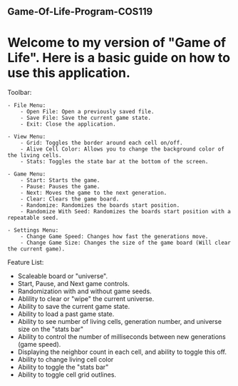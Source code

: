 ## Game-Of-Life-Program-COS119

# Welcome to my version of "Game of Life". Here is a basic guide on how to use this application.

Toolbar:

    - File Menu:
		- Open File: Open a previously saved file.
		- Save File: Save the current game state.
		- Exit: Close the application.
		
    - View Menu:
		- Grid: Toggles the border around each cell on/off.
		- Alive Cell Color: Allows you to change the background color of the living cells.
		- Stats: Toggles the state bar at the bottom of the screen.
		
    - Game Menu:
		- Start: Starts the game.
		- Pause: Pauses the game.
		- Next: Moves the game to the next generation.
		- Clear: Clears the game board.
		- Randomize: Randomizes the boards start position.
		- Randomize With Seed: Randomizes the boards start position with a repeatable seed.
		
    - Settings Menu:
		- Change Game Speed: Changes how fast the generations move.
		- Change Game Size: Changes the size of the game board (Will clear the current game).

Feature List:

- Scaleable board or "universe".
- Start, Pause, and Next game controls.
- Randomization with and without game seeds.
- Ablility to clear or "wipe" the current universe.
- Ability to save the current game state.
- Ability to load a past game state.
- Ability to see number of living cells, generation number, and universe size on the "stats bar"
- Ability to control the number of milliseconds between new generations (game speed).
- Displaying the neighbor count in each cell, and ability to toggle this off.
- Ability to change living cell color
- Ability to toggle the "stats bar"
- Ability to toggle cell grid outlines.
